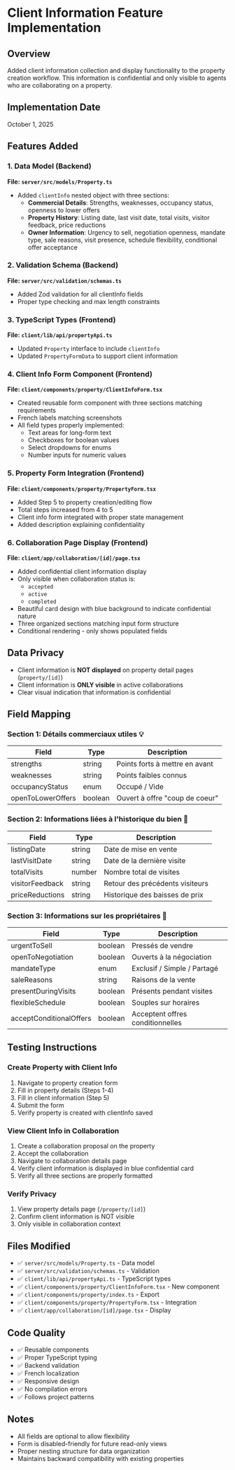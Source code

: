 # Client Information Feature Implementation

## Overview

Added client information collection and display functionality to the property creation workflow. This information is confidential and only visible to agents who are collaborating on a property.

## Implementation Date

October 1, 2025

## Features Added

### 1. Data Model (Backend)

**File: `server/src/models/Property.ts`**

- Added `clientInfo` nested object with three sections:
  - **Commercial Details**: Strengths, weaknesses, occupancy status, openness to lower offers
  - **Property History**: Listing date, last visit date, total visits, visitor feedback, price reductions
  - **Owner Information**: Urgency to sell, negotiation openness, mandate type, sale reasons, visit presence, schedule flexibility, conditional offer acceptance

### 2. Validation Schema (Backend)

**File: `server/src/validation/schemas.ts`**

- Added Zod validation for all clientInfo fields
- Proper type checking and max length constraints

### 3. TypeScript Types (Frontend)

**File: `client/lib/api/propertyApi.ts`**

- Updated `Property` interface to include `clientInfo`
- Updated `PropertyFormData` to support client information

### 4. Client Info Form Component (Frontend)

**File: `client/components/property/ClientInfoForm.tsx`**

- Created reusable form component with three sections matching requirements
- French labels matching screenshots
- All field types properly implemented:
  - Text areas for long-form text
  - Checkboxes for boolean values
  - Select dropdowns for enums
  - Number inputs for numeric values

### 5. Property Form Integration (Frontend)

**File: `client/components/property/PropertyForm.tsx`**

- Added Step 5 to property creation/editing flow
- Total steps increased from 4 to 5
- Client info form integrated with proper state management
- Added description explaining confidentiality

### 6. Collaboration Page Display (Frontend)

**File: `client/app/collaboration/[id]/page.tsx`**

- Added confidential client information display
- Only visible when collaboration status is:
  - `accepted`
  - `active`
  - `completed`
- Beautiful card design with blue background to indicate confidential nature
- Three organized sections matching input form structure
- Conditional rendering - only shows populated fields

## Data Privacy

- Client information is **NOT displayed** on property detail pages (`property/[id]`)
- Client information is **ONLY visible** in active collaborations
- Clear visual indication that information is confidential

## Field Mapping

### Section 1: Détails commerciaux utiles 💡

| Field             | Type    | Description                    |
| ----------------- | ------- | ------------------------------ |
| strengths         | string  | Points forts à mettre en avant |
| weaknesses        | string  | Points faibles connus          |
| occupancyStatus   | enum    | Occupé / Vide                  |
| openToLowerOffers | boolean | Ouvert à offre "coup de coeur" |

### Section 2: Informations liées à l'historique du bien 📅

| Field           | Type   | Description                     |
| --------------- | ------ | ------------------------------- |
| listingDate     | string | Date de mise en vente           |
| lastVisitDate   | string | Date de la dernière visite      |
| totalVisits     | number | Nombre total de visites         |
| visitorFeedback | string | Retour des précédents visiteurs |
| priceReductions | string | Historique des baisses de prix  |

### Section 3: Informations sur les propriétaires 🤝

| Field                   | Type    | Description                      |
| ----------------------- | ------- | -------------------------------- |
| urgentToSell            | boolean | Pressés de vendre                |
| openToNegotiation       | boolean | Ouverts à la négociation         |
| mandateType             | enum    | Exclusif / Simple / Partagé      |
| saleReasons             | string  | Raisons de la vente              |
| presentDuringVisits     | boolean | Présents pendant visites         |
| flexibleSchedule        | boolean | Souples sur horaires             |
| acceptConditionalOffers | boolean | Acceptent offres conditionnelles |

## Testing Instructions

### Create Property with Client Info

1. Navigate to property creation form
2. Fill in property details (Steps 1-4)
3. Fill in client information (Step 5)
4. Submit the form
5. Verify property is created with clientInfo saved

### View Client Info in Collaboration

1. Create a collaboration proposal on the property
2. Accept the collaboration
3. Navigate to collaboration details page
4. Verify client information is displayed in blue confidential card
5. Verify all three sections are properly formatted

### Verify Privacy

1. View property details page (`/property/[id]`)
2. Confirm client information is NOT visible
3. Only visible in collaboration context

## Files Modified

- ✅ `server/src/models/Property.ts` - Data model
- ✅ `server/src/validation/schemas.ts` - Validation
- ✅ `client/lib/api/propertyApi.ts` - TypeScript types
- ✅ `client/components/property/ClientInfoForm.tsx` - New component
- ✅ `client/components/property/index.ts` - Export
- ✅ `client/components/property/PropertyForm.tsx` - Integration
- ✅ `client/app/collaboration/[id]/page.tsx` - Display

## Code Quality

- ✅ Reusable components
- ✅ Proper TypeScript typing
- ✅ Backend validation
- ✅ French localization
- ✅ Responsive design
- ✅ No compilation errors
- ✅ Follows project patterns

## Notes

- All fields are optional to allow flexibility
- Form is disabled-friendly for future read-only views
- Proper nesting structure for data organization
- Maintains backward compatibility with existing properties

